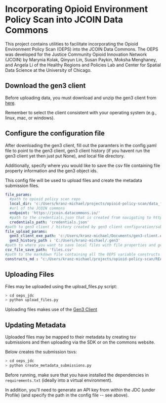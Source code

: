 # Incorporating Opioid Environment Policy Scan into JCOIN Data Commons

This project contains utilities to facilitate incorporating the Opioid
Environment Policy Scan (OEPS) into the JCOIN Data Commons. The OEPS was
developed for the Justice Community Opioid Innovation Network (JCOIN) by
Marynia Kolak, Qinyun Lin, Susan Paykin, Moksha Menghaney, and Angela Li of
the Healthy Regions and Policies Lab and Center for Spatial Data Science at
the University of Chicago.

## Download the gen3 client
Before uploading data, you must download and unzip the gen3 client from [here](https://github.com/uc-cdis/cdis-data-client/releases/tag/2021.11).

Remember to select the client consistent with your operating system (e.g., linux, mac, or windows).

## Configure the configuration file

After downloading the gen3 client, fill out the paramters in the config.yaml file to point to the gen3 client, gen3 client history (if you havent run the gen3 client yet then just put None), and local file directory. 

Additionally, specify where you would like to save the csv file containing file property information and the gen3 object ids. 

This config file will be used to upload files and create the metadata submission files.


```yaml
file_params:
  #path to opioid policy scan repo
  local_dir: 'c:/Users/kranz-michael/projects/opioid-policy-scan/data_final'
  #url of the JCOIN commons
  endpoint: 'https://jcoin.datacommons.io/'
  #path to the credentials.json that is created from navigating to https://jcoin.datacommons.io/identity# --> Create API Key
  credentials_path: 'credentials.json'
#path to gen3 client / history created by gen3 client configuration/submissions
file_upload_params:
  gen3_client_exe_path: 'c:/Users/kranz-michael/Documents/gen3-client.exe'
  gen3_history_path : 'C:/Users/kranz-michael/.gen3'
#path to where you want to save local files with file properties and gen3 object ids
csv_file_save_path: 'files.csv'
#path to the markdown file containing all the OEPS variable constructs
constructs_md : "c:/Users/kranz-michael/projects/opioid-policy-scan/README.md"
```

## Uploading Files

Files may be uploaded using the upload_files.py script:

```bash
> cd oeps_jdc
> python upload_files.py
```

Uploading files makes use of the [Gen3 Client](https://github.com/uc-cdis/cdis-data-client/releases)


## Updating Metadata

Uploaded files may be mapped to their metadata by creating tsv submissions 
and then uploading via the SDK or on the commons website.

Below creates the submission tsvs:

```bash
> cd oeps_jdc
> python create_metadata_submissions.py
```

Before running, make sure that you
have installed the dependencies in `requirements.txt` (ideally into a virtual
environment).

 In addition, you'll need to generate an API key from within the
JDC (under Profile) (and specify the path in the config file -- see above). 

